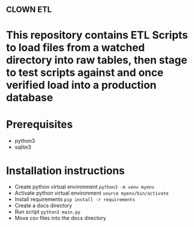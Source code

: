 ## CLOWN ETL

# This repository contains ETL Scripts to load files from a watched directory into raw tables, then stage to test scripts against and once verified load into a production database

# Prerequisites

- python3
- sqlite3

# Installation instructions

- Create python virtual environment `python3 -m venv myenv`
- Activate python virtual environment `source myenv/bin/activate`
- Install requirements `pip install -r requirements`
- Create a docs directory
- Run script `python3 main.py`
- Move csv files into the docs directory